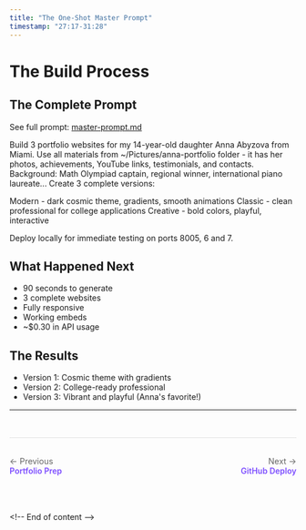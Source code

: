 ```yaml
---
title: "The One-Shot Master Prompt"
timestamp: "27:17-31:28"
---
```


# The Build Process

## The Complete Prompt

See full prompt: [master-prompt.md](../prompts/master-prompt.md)

Build 3 portfolio websites for my 14-year-old daughter Anna Abyzova from Miami.
Use all materials from ~/Pictures/anna-portfolio folder -
it has her photos, achievements, YouTube links, testimonials, and contacts.
Background: Math Olympiad captain, regional winner, international piano laureate...
Create 3 complete versions:

Modern - dark cosmic theme, gradients, smooth animations
Classic - clean professional for college applications
Creative - bold colors, playful, interactive

Deploy locally for immediate testing on ports 8005, 6 and 7.

## What Happened Next

- 90 seconds to generate
- 3 complete websites
- Fully responsive
- Working embeds
- ~$0.30 in API usage

## The Results

- Version 1: Cosmic theme with gradients
- Version 2: College-ready professional
- Version 3: Vibrant and playful (Anna's favorite!)

---

<div class="navigation-footer" style="display: flex; justify-content: space-between; margin: 3rem 0 2rem 0; padding: 2rem 0; border-top: 1px solid #e0e0e0;">
  <div>
    <a href="../05-portfolio-prep/" style="text-decoration: none;">
      <div style="color: #666; font-size: 0.9rem;">← Previous</div>
      <div style="color: #7c4dff; font-weight: 600;">Portfolio Prep</div>
    </a>
  </div>
  <div style="text-align: right;">
    <a href="../07-github-deploy/" style="text-decoration: none;">
      <div style="color: #666; font-size: 0.9rem;">Next →</div>
      <div style="color: #7c4dff; font-weight: 600;">GitHub Deploy</div>
    </a>
  </div>
</div>

<\!-- End of content -->
